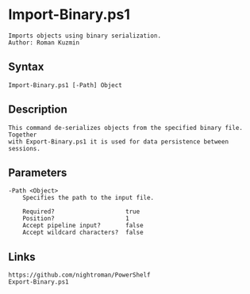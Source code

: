 # Import-Binary.ps1

```text
Imports objects using binary serialization.
Author: Roman Kuzmin
```

## Syntax

```text
Import-Binary.ps1 [-Path] Object
```

## Description

```text
This command de-serializes objects from the specified binary file. Together
with Export-Binary.ps1 it is used for data persistence between sessions.
```

## Parameters

```text
-Path <Object>
    Specifies the path to the input file.
    
    Required?                    true
    Position?                    1
    Accept pipeline input?       false
    Accept wildcard characters?  false
```

## Links

```text
https://github.com/nightroman/PowerShelf
Export-Binary.ps1
```
